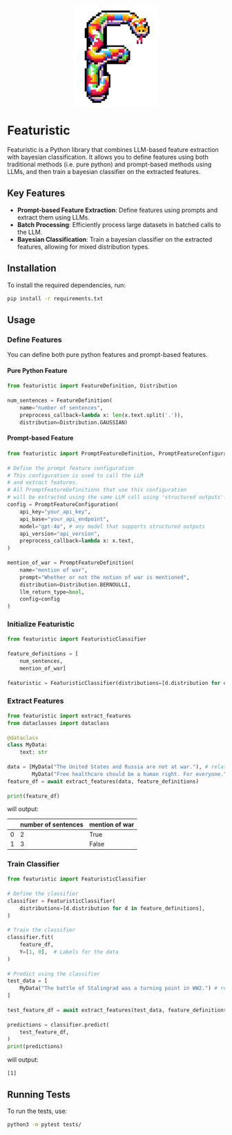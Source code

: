 <img src="img/logo.png" alt="Featuristic"  width="200px" height="auto" style="display: block; margin-left: auto; margin-right: auto">

# Featuristic

Featuristic is a Python library that combines LLM-based feature extraction with bayesian classification. It allows you to define features using both traditional methods (i.e. pure python) and prompt-based methods using LLMs, and then train a bayesian classifier on the extracted features.

## Key Features

- **Prompt-based Feature Extraction**: Define features using prompts and extract them using LLMs.
- **Batch Processing**: Efficiently process large datasets in batched calls to the LLM.
- **Bayesian Classification**: Train a bayesian classifier on the extracted features, allowing for mixed distribution types.

## Installation

To install the required dependencies, run:

```bash
pip install -r requirements.txt
```

## Usage

### Define Features

You can define both pure python features and prompt-based features.

#### Pure Python Feature

```python
from featuristic import FeatureDefinition, Distribution

num_sentences = FeatureDefinition(
    name="number of sentences", 
    preprocess_callback=lambda x: len(x.text.split('.')),
    distribution=Distribution.GAUSSIAN)
```

#### Prompt-based Feature

```python
from featuristic import PromptFeatureDefinition, PromptFeatureConfiguration, Distribution

# Define the prompt feature configuration
# This configuration is used to call the LLM
# and extract features.
# All PromptFeatureDefinitions that use this configuration
# will be extracted using the same LLM call using 'structured outputs'.
config = PromptFeatureConfiguration(
    api_key="your_api_key",
    api_base="your_api_endpoint",
    model="gpt-4o", # any model that supports structured outputs
    api_version="api_version",
    preprocess_callback=lambda x: x.text,
)

mention_of_war = PromptFeatureDefinition(
    name="mention of war", 
    prompt="Whether or not the notion of war is mentioned",
    distribution=Distribution.BERNOULLI,
    llm_return_type=bool,
    config=config
)

```

### Initialize Featuristic

```python
from featuristic import FeaturisticClassifier

feature_definitions = [
    num_sentences,
    mention_of_war]

featuristic = FeaturisticClassifier(distributions=[d.distribution for d in feature_definitions])
```

### Extract Features

```python
from featuristic import extract_features
from dataclasses import dataclass

@dataclass
class MyData:
    text: str

data = [MyData("The United States and Russia are not at war."), # related to war
        MyData("Free healthcare should be a human right. For everyone."),]
feature_df = await extract_features(data, feature_definitions)

print(feature_df)
```
will output:

|| number of sentences | mention of war |
|---|---------------------|----------------|
|0| 2                   | True           |
|1| 3                   | False          |

### Train Classifier
```python
from featuristic import FeaturisticClassifier

# Define the classifier
classifier = FeaturisticClassifier(
    distributions=[d.distribution for d in feature_definitions],
)

# Train the classifier
classifier.fit(
    feature_df,
    Y=[1, 0],  # Labels for the data
)

# Predict using the classifier
test_data = [
    MyData("The battle of Stalingrad was a turning point in WW2.") # related to war, expected label is 1
]

test_feature_df = await extract_features(test_data, feature_definitions)

predictions = classifier.predict(
    test_feature_df,
)
print(predictions)
```
will output:

```
[1]
```

## Running Tests
To run the tests, use:

```bash
python3 -m pytest tests/
```
